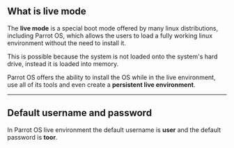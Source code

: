 ## What is live mode ##

The **live mode** is a special boot mode offered by many linux distributions, including Parrot OS, which allows the users
to load a fully working linux environment without the need to install it.

This is possible because the system is not loaded onto the system's hard drive, instead it is loaded into memory.

Parrot OS offers the ability to install the OS while in the live environment, use all of its tools and even create a **persistent live environment**.

---

## Default username and password ##

In Parrot OS live environment the default username is **user** and the default password is **toor**. 
